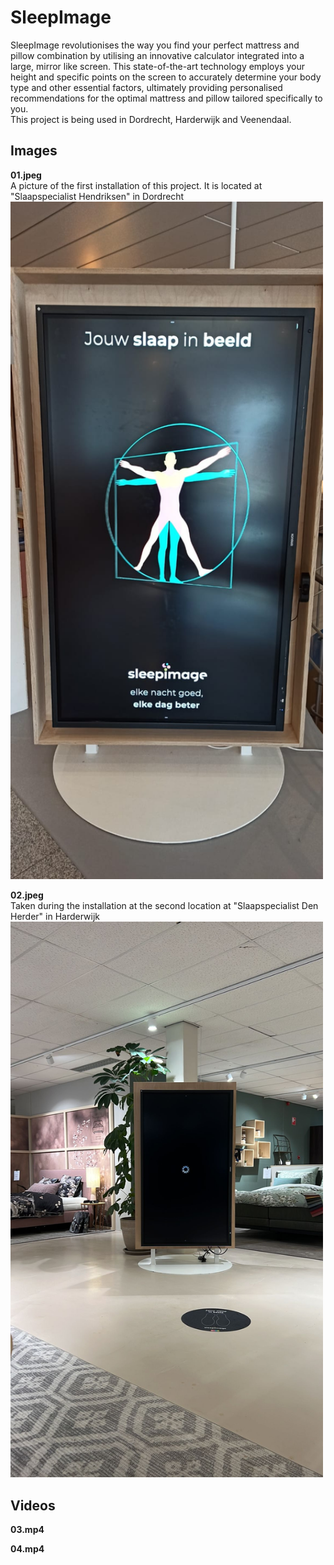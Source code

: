# SleepImage
SleepImage revolutionises the way you find your perfect mattress and pillow 
combination by utilising an innovative calculator integrated into a large, mirror like screen. This state-of-the-art technology employs your height and specific 
points on the screen to accurately determine your body type and other essential 
factors, ultimately providing personalised recommendations for the optimal 
mattress and pillow tailored specifically to you.
<br />
This project is being used in Dordrecht, Harderwijk and Veenendaal.

## Images
**01.jpeg**<br/>
A picture of the first installation of this project. It is located at "Slaapspecialist Hendriksen" in Dordrecht<br/>
<img src="https://github.com/KWijkniet/Collection/blob/main/SleepImage/01.jpeg" style="width:500px"><br/>

**02.jpeg**<br/>
Taken during the installation at the second location at "Slaapspecialist Den Herder" in Harderwijk<br/>
<img src="https://github.com/KWijkniet/Collection/blob/main/SleepImage/02.jpeg" style="width:500px"><br/>

## Videos

**03.mp4**<br/>

**04.mp4**<br/>